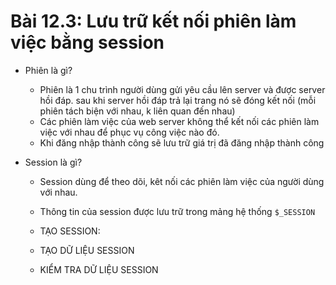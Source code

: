 # Bài 12.3: Lưu trữ kết nối phiên làm việc bằng session
- Phiên là gì?
    - Phiên là 1 chu trình người dùng gửi yêu cầu lên server và được server hồi đáp.
      sau khi server hồi đáp trả lại trang nó sẽ đóng kết nối (mỗi phiên tách biện với nhau, k liên quan đến nhau)
    - Các phiên làm việc của web server không thể kết nối các phiên làm việc với nhau để phục vụ công việc nào đó.
    - Khi đăng nhập thành công sẽ lưu trữ giá trị đã đăng nhập thành công

- Session là gì?
    - Session dùng để theo dõi, kêt nối các phiên làm việc của người dùng với nhau.
    - Thông tin của session được lưu trữ trong mảng hệ thống `$_SESSION`

    - TẠO SESSION:
        <?php
            session_start(); // hàm để khai báo chuẩn bị dùng đến SESSION
            $_SESSION['is_login'] = true; //tạo biến is_login có giá trị = true
        ?>

    - TẠO DỮ LIỆU SESSION
        <?php
            $_SESSION['is_login'] = true;
            $_SESSION['user_login'] = 'unitop';
        ?>

    - KIỂM TRA DỮ LIỆU SESSION
        <?php
            ob_start();
            if (!isset($_SESSION['is_login'])) { // kiểm tra xem session nếu chưa tồn tại thì...
                // chuyển hướng khi chưa login
                header("Location: login.php");
            }
        ?>


